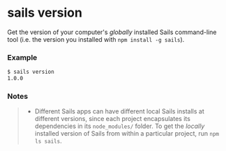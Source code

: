 # sails version

Get the version of your computer's _globally_ installed Sails command-line tool (i.e. the version you installed with `npm install -g sails`).


### Example

```bash
$ sails version
1.0.0
```

### Notes
> + Different Sails apps can have different local Sails installs at different versions, since each project encapsulates its dependencies in its `node_modules/` folder.  To get the _locally_ installed version of Sails from within a particular project, run `npm ls sails`.



<docmeta name="displayName" value="sails version">
<docmeta name="pageType" value="command">

